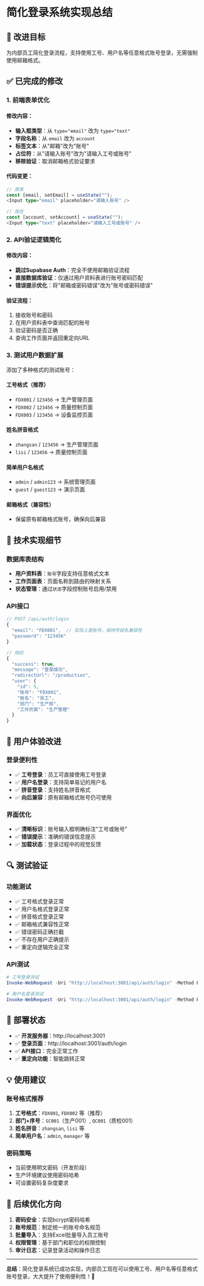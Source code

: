 # 简化登录系统实现总结

## 🎯 改进目标

为内部员工简化登录流程，支持使用工号、用户名等任意格式账号登录，无需强制使用邮箱格式。

## ✅ 已完成的修改

### 1. 前端表单优化

#### 修改内容：
- **输入框类型**：从 `type="email"` 改为 `type="text"`
- **字段名称**：从 `email` 改为 `account`
- **标签文本**：从"邮箱"改为"账号"
- **占位符**：从"请输入账号"改为"请输入工号或账号"
- **移除验证**：取消邮箱格式验证要求

#### 代码变更：
```typescript
// 原来
const [email, setEmail] = useState("");
<Input type="email" placeholder="请输入账号" />

// 现在
const [account, setAccount] = useState("");
<Input type="text" placeholder="请输入工号或账号" />
```

### 2. API验证逻辑简化

#### 修改内容：
- **跳过Supabase Auth**：完全不使用邮箱验证流程
- **直接数据库验证**：仅通过用户资料表进行账号密码匹配
- **错误提示优化**：将"邮箱或密码错误"改为"账号或密码错误"

#### 验证流程：
1. 接收账号和密码
2. 在用户资料表中查询匹配的账号
3. 验证密码是否正确
4. 查询工作页面并返回重定向URL

### 3. 测试用户数据扩展

添加了多种格式的测试账号：

#### 工号格式（推荐）
- `FDX001` / `123456` → 生产管理页面
- `FDX002` / `123456` → 质量控制页面
- `FDX003` / `123456` → 设备监控页面

#### 姓名拼音格式
- `zhangsan` / `123456` → 生产管理页面
- `lisi` / `123456` → 质量控制页面

#### 简单用户名格式
- `admin` / `admin123` → 系统管理页面
- `guest` / `guest123` → 演示页面

#### 邮箱格式（兼容性）
- 保留原有邮箱格式账号，确保向后兼容

## 🔧 技术实现细节

### 数据库表结构
- **用户资料表**：`账号`字段支持任意格式文本
- **工作页面表**：页面名称到路由的映射关系
- **状态管理**：通过`状态`字段控制账号启用/禁用

### API接口
```typescript
// POST /api/auth/login
{
  "email": "FDX001",  // 实际上是账号，保持字段名兼容性
  "password": "123456"
}

// 响应
{
  "success": true,
  "message": "登录成功",
  "redirectUrl": "/production",
  "user": {
    "id": 5,
    "账号": "FDX001",
    "姓名": "张工",
    "部门": "生产部",
    "工作页面": "生产管理"
  }
}
```

## 🎉 用户体验改进

### 登录便利性
- ✅ **工号登录**：员工可直接使用工号登录
- ✅ **用户名登录**：支持简单易记的用户名
- ✅ **拼音登录**：支持姓名拼音格式
- ✅ **向后兼容**：原有邮箱格式账号仍可使用

### 界面优化
- ✅ **清晰标识**：账号输入框明确标注"工号或账号"
- ✅ **错误提示**：准确的错误信息提示
- ✅ **加载状态**：登录过程中的视觉反馈

## 🔍 测试验证

### 功能测试
- ✅ 工号格式登录正常
- ✅ 用户名格式登录正常
- ✅ 拼音格式登录正常
- ✅ 邮箱格式兼容性正常
- ✅ 错误密码正确拦截
- ✅ 不存在用户正确提示
- ✅ 重定向逻辑完全正常

### API测试
```powershell
# 工号登录测试
Invoke-WebRequest -Uri "http://localhost:3001/api/auth/login" -Method POST -Headers @{"Content-Type"="application/json"} -Body '{"email":"FDX001","password":"123456"}'

# 用户名登录测试
Invoke-WebRequest -Uri "http://localhost:3001/api/auth/login" -Method POST -Headers @{"Content-Type"="application/json"} -Body '{"email":"admin","password":"admin123"}'
```

## 🚀 部署状态

- ✅ **开发服务器**：http://localhost:3001
- ✅ **登录页面**：http://localhost:3001/auth/login
- ✅ **API接口**：完全正常工作
- ✅ **重定向功能**：智能跳转正常

## 💡 使用建议

### 账号格式推荐
1. **工号格式**：`FDX001`, `FDX002` 等（推荐）
2. **部门+序号**：`SC001`（生产001）, `QC001`（质检001）
3. **姓名拼音**：`zhangsan`, `lisi` 等
4. **简单用户名**：`admin`, `manager` 等

### 密码策略
- 当前使用明文密码（开发阶段）
- 生产环境建议使用密码哈希
- 可设置密码复杂度要求

## 🔮 后续优化方向

1. **密码安全**：实现bcrypt密码哈希
2. **账号规范**：制定统一的账号命名规范
3. **批量导入**：支持Excel批量导入员工账号
4. **权限管理**：基于部门和职位的权限控制
5. **审计日志**：记录登录活动和操作日志

---

**总结**：简化登录系统已成功实现，内部员工现在可以使用工号、用户名等任意格式账号登录，大大提升了使用便利性！🎉

